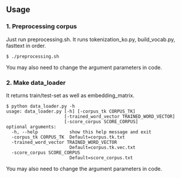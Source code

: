 ## Usage
### 1. Preprocessing corpus
Just run preprocessing.sh. It runs tokenization_ko.py, build_vocab.py, fasttext in order.
```
$ ./preprocessing.sh
```
You may also need to change the argument parameters in code.

### 2. Make data_loader
It returns train/test-set as well as embedding_matrix.
```
$ python data_loader.py -h
usage: data_loader.py [-h] [-corpus_tk CORPUS_TK]
                      [-trained_word_vector TRAINED_WORD_VECTOR]
                      [-score_corpus SCORE_CORPUS]
optional arguments:
  -h, --help            show this help message and exit
  -corpus_tk CORPUS_TK  Default=corpus.tk.txt
  -trained_word_vector TRAINED_WORD_VECTOR
                        Default=corpus.tk.vec.txt
  -score_corpus SCORE_CORPUS
                        Default=score_corpus.txt
```
You may also need to change the argument parameters in code.
